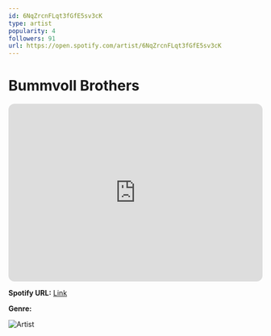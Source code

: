 ```yaml
---
id: 6NqZrcnFLqt3fGfE5sv3cK
type: artist
popularity: 4
followers: 91
url: https://open.spotify.com/artist/6NqZrcnFLqt3fGfE5sv3cK
---
```

# Bummvoll Brothers

<iframe style="border-radius:12px" src="https://open.spotify.com/embed/artist/6NqZrcnFLqt3fGfE5sv3cK" width="100%" height="352" frameBorder="0" allowfullscreen="" allow="autoplay; clipboard-write; encrypted-media; fullscreen; picture-in-picture" loading="lazy"></iframe>

**Spotify URL:** [Link](https://open.spotify.com/artist/6NqZrcnFLqt3fGfE5sv3cK)

**Genre:** 

![Artist](https://i.scdn.co/image/ab6761610000e5ebfb8cdda0e39d2c943abef34f)
